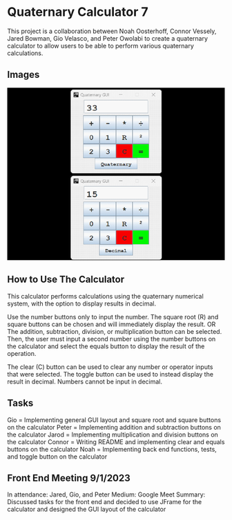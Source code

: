 # Quaternary Calculator 7

This project is a collaboration between
Noah Oosterhoff, Connor Vessely, Jared Bowman,
Gio Velasco, and Peter Owolabi to create a
quaternary calculator to allow users to be
able to perform various quaternary calculations.

## Images
<img src="img.png"/>

## How to Use The Calculator
This calculator performs calculations using the 
quaternary numerical system, with the option to 
display results in decimal.

Use the number buttons only to input the number.
The square root (R) and square buttons can be 
chosen and will immediately display the result.
OR
The addition, subtraction, division, or 
multiplication button can be selected.
Then, the user must input a second number using
the number buttons on the calculator and select the
equals button to display the result of the operation.

The clear (C) button can be used to clear any number 
or operator inputs that were selected.
The toggle button can be used to instead display the 
result in decimal. Numbers cannot be input in decimal.
 
## Tasks
Gio = Implementing general GUI layout and square root 
and square buttons on the calculator
Peter = Implementing addition and subtraction buttons 
on the calculator
Jarod = Implementing multiplication and division buttons 
on the calculator
Connor = Writing README and implementing clear and equals
buttons on the calculator
Noah =  Implementing back end functions, tests, and toggle
button on the calculator 

## Front End Meeting 9/1/2023
In attendance: Jared, Gio, and Peter
Medium: Google Meet
Summary: Discussed tasks for the front end and decided to 
use JFrame for the calculator and designed the GUI layout of 
the calculator
